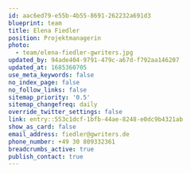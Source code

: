 ```yaml
---
id: aac6ed79-e55b-4b55-8691-262232a691d3
blueprint: team
title: Elena Fiedler
position: Projektmanagerin
photo:
  - team/elena-fiedler-gwriters.jpg
updated_by: 94ade404-9791-479c-a67d-f792aa146207
updated_at: 1685360705
use_meta_keywords: false
no_index_page: false
no_follow_links: false
sitemap_priority: '0.5'
sitemap_changefreq: daily
override_twitter_settings: false
link: entry::553c1dcf-1bfb-44ae-8248-e0dc9b4321ab
show_as_card: false
email_address: fiedler@gwriters.de
phone_number: +49 30 809332361
breadcrumbs_active: true
publish_contact: true
---
```


